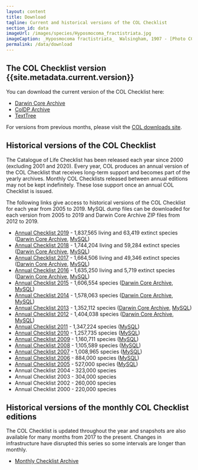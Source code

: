 ```yaml
---
layout: content
title: Download
tagline: Current and historical versions of the COL Checklist
section_id: data
imageUrl: /images/species/Hyposmocoma_fractistriata.jpg    
imageCaption: _Hyposmocoma fractistriata_  Walsingham, 1907 - [Photo CC By Donald Hobern](https://www.flickr.com/photos/dhobern/13442602504)
permalink: /data/download
---
```


## The COL Checklist version {{site.metadata.current.version}}
You can download the current version of the COL Checklist here: 
 - [Darwin Core Archive](https://download.catalogueoflife.org/col/monthly/{{site.metadata.current.version}}_dwca.zip)
 - [ColDP Archive](https://download.catalogueoflife.org/col/monthly/{{site.metadata.current.version}}_coldp.zip)
 - [TextTree](https://download.catalogueoflife.org/col/monthly/{{site.metadata.current.version}}_texttree.zip)

For versions from previous months, please visit the [COL downloads site](https://download.catalogueoflife.org/col/monthly/).


## Historical versions of the COL Checklist
The Catalogue of Life Checklist has been released each year since 2000 (excluding 2001 and 2020). Every year, COL produces an annual version of the COL Checklist that receives long-term support and becomes part of the yearly archives. Monthly COL Checklists released between annual editions may not be kept indefinitely. These lose support once an annual COL Checklist is issued.

The following links give access to historical versions of the COL Checklist for each year from 2005 to 2019. MySQL dump files can be downloaded for each version from 2005 to 2019 and Darwin Core Archive ZIP files from 2012 to 2019.

* [Annual Checklist 2019](/annual-checklist/2019) - 1,837,565 living and 63,419 extinct species ([Darwin Core Archive](http://download.catalogueoflife.org/col/annual/2019_dwca.zip), [MySQL](http://download.catalogueoflife.org/col/annual/2019_mysql.sql.gz))
* [Annual Checklist 2018](/annual-checklist/2018) - 1,744,204 living and 59,284 extinct species ([Darwin Core Archive](http://download.catalogueoflife.org/col/annual/2018_dwca.zip), [MySQL](http://download.catalogueoflife.org/col/annual/2018_mysql.sql.gz))
* [Annual Checklist 2017](/annual-checklist/2017) - 1,664,506 living and 49,346 extinct species ([Darwin Core Archive](http://download.catalogueoflife.org/col/annual/2017_dwca.zip), [MySQL](http://download.catalogueoflife.org/col/annual/2017_mysql.sql.gz))
* [Annual Checklist 2016](/annual-checklist/2016) - 1,635,250 living and 5,719 extinct species ([Darwin Core Archive](http://download.catalogueoflife.org/col/annual/2016_dwca.zip), [MySQL](http://download.catalogueoflife.org/col/annual/2016_mysql.sql.gz))
* [Annual Checklist 2015](/annual-checklist/2015) - 1,606,554 species ([Darwin Core Archive](http://download.catalogueoflife.org/col/annual/2015_dwca.zip), [MySQL](http://download.catalogueoflife.org/col/annual/2015_mysql.sql.gz))
* [Annual Checklist 2014](/annual-checklist/2014) - 1,578,063 species ([Darwin Core Archive](http://download.catalogueoflife.org/col/annual/2014_dwca.zip), [MySQL](http://download.catalogueoflife.org/col/annual/2014_mysql.sql.gz))
* [Annual Checklist 2013](/annual-checklist/2013) - 1,352,112 species ([Darwin Core Archive](http://download.catalogueoflife.org/col/annual/2013_dwca.zip), [MySQL](http://download.catalogueoflife.org/col/annual/2013_mysql.sql.gz))
* [Annual Checklist 2012](/annual-checklist/2012) - 1,404,038 species ([Darwin Core Archive](http://download.catalogueoflife.org/col/annual/2012_dwca.zip), [MySQL](http://download.catalogueoflife.org/col/annual/2012_mysql.sql.gz))
* [Annual Checklist 2011](/annual-checklist/2011) - 1,347,224 species ([MySQL](http://download.catalogueoflife.org/col/annual/2011_mysql.sql.gz))
* [Annual Checklist 2010](/annual-checklist/2010) - 1,257,735 species ([MySQL](http://download.catalogueoflife.org/col/annual/2010_mysql.sql.gz))
* [Annual Checklist 2009](/annual-checklist/2009) - 1,160,711 species ([MySQL](http://download.catalogueoflife.org/col/annual/2009_mysql.sql.gz))
* [Annual Checklist 2008](/annual-checklist/2008) - 1,105,589 species ([MySQL](http://download.catalogueoflife.org/col/annual/2008_mysql.sql.gz))
* [Annual Checklist 2007](/annual-checklist/2007) - 1,008,965 species ([MySQL](http://download.catalogueoflife.org/col/annual/2007_mysql.sql.gz))
* [Annual Checklist 2006](/annual-checklist/2006) - 884,000 species ([MySQL](http://download.catalogueoflife.org/col/annual/2006_mysql.sql.gz))
* [Annual Checklist 2005](/annual-checklist/2005) - 527,000 species ([MySQL](http://download.catalogueoflife.org/col/annual/2005_mysql.sql.gz))
* Annual Checklist 2004 - 323,000 species
* Annual Checklist 2003 - 304,000 species
* Annual Checklist 2002 - 260,000 species
* Annual Checklist 2000 - 220,000 species

## Historical versions of the monthly COL Checklist editions

The COL Checklist is updated throughout the year and snapshots are also available for many months from 2017 to the present. Changes in infrastructure have disrupted this series so some intervals are longer than monthly.

* [Monthly Checklist Archive](https://download.catalogueoflife.org/col/monthly/)
